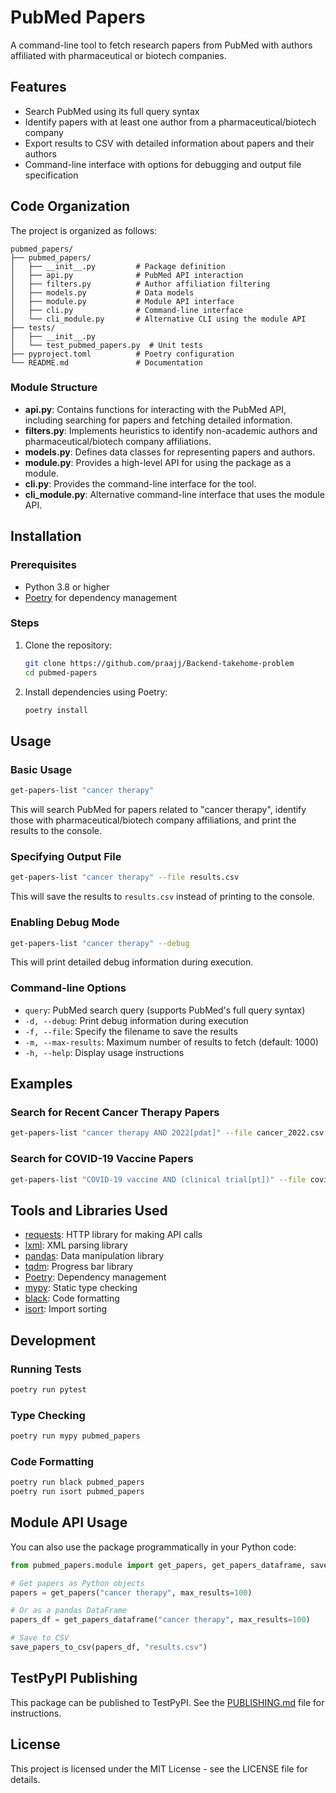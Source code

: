 # PubMed Papers

A command-line tool to fetch research papers from PubMed with authors affiliated with pharmaceutical or biotech companies.

## Features

- Search PubMed using its full query syntax
- Identify papers with at least one author from a pharmaceutical/biotech company
- Export results to CSV with detailed information about papers and their authors
- Command-line interface with options for debugging and output file specification

## Code Organization

The project is organized as follows:

```
pubmed_papers/
├── pubmed_papers/
│   ├── __init__.py         # Package definition
│   ├── api.py              # PubMed API interaction
│   ├── filters.py          # Author affiliation filtering
│   ├── models.py           # Data models
│   ├── module.py           # Module API interface
│   ├── cli.py              # Command-line interface
│   └── cli_module.py       # Alternative CLI using the module API
├── tests/
│   ├── __init__.py
│   └── test_pubmed_papers.py  # Unit tests
├── pyproject.toml          # Poetry configuration
└── README.md               # Documentation
```

### Module Structure

- **api.py**: Contains functions for interacting with the PubMed API, including searching for papers and fetching detailed information.
- **filters.py**: Implements heuristics to identify non-academic authors and pharmaceutical/biotech company affiliations.
- **models.py**: Defines data classes for representing papers and authors.
- **module.py**: Provides a high-level API for using the package as a module.
- **cli.py**: Provides the command-line interface for the tool.
- **cli_module.py**: Alternative command-line interface that uses the module API.

## Installation

### Prerequisites

- Python 3.8 or higher
- [Poetry](https://python-poetry.org/) for dependency management

### Steps

1. Clone the repository:
   ```bash
   git clone https://github.com/praajj/Backend-takehome-problem
   cd pubmed-papers
   ```

2. Install dependencies using Poetry:
   ```bash
   poetry install
   ```

## Usage

### Basic Usage

```bash
get-papers-list "cancer therapy"
```

This will search PubMed for papers related to "cancer therapy", identify those with pharmaceutical/biotech company affiliations, and print the results to the console.

### Specifying Output File

```bash
get-papers-list "cancer therapy" --file results.csv
```

This will save the results to `results.csv` instead of printing to the console.

### Enabling Debug Mode

```bash
get-papers-list "cancer therapy" --debug
```

This will print detailed debug information during execution.

### Command-line Options

- `query`: PubMed search query (supports PubMed's full query syntax)
- `-d, --debug`: Print debug information during execution
- `-f, --file`: Specify the filename to save the results
- `-m, --max-results`: Maximum number of results to fetch (default: 1000)
- `-h, --help`: Display usage instructions

## Examples

### Search for Recent Cancer Therapy Papers

```bash
get-papers-list "cancer therapy AND 2022[pdat]" --file cancer_2022.csv
```

### Search for COVID-19 Vaccine Papers

```bash
get-papers-list "COVID-19 vaccine AND (clinical trial[pt])" --file covid_vaccines.csv
```

## Tools and Libraries Used

- [requests](https://requests.readthedocs.io/): HTTP library for making API calls
- [lxml](https://lxml.de/): XML parsing library
- [pandas](https://pandas.pydata.org/): Data manipulation library
- [tqdm](https://tqdm.github.io/): Progress bar library
- [Poetry](https://python-poetry.org/): Dependency management
- [mypy](http://mypy-lang.org/): Static type checking
- [black](https://black.readthedocs.io/): Code formatting
- [isort](https://pycqa.github.io/isort/): Import sorting

## Development

### Running Tests

```bash
poetry run pytest
```

### Type Checking

```bash
poetry run mypy pubmed_papers
```

### Code Formatting

```bash
poetry run black pubmed_papers
poetry run isort pubmed_papers
```

## Module API Usage

You can also use the package programmatically in your Python code:

```python
from pubmed_papers.module import get_papers, get_papers_dataframe, save_papers_to_csv

# Get papers as Python objects
papers = get_papers("cancer therapy", max_results=100)

# Or as a pandas DataFrame
papers_df = get_papers_dataframe("cancer therapy", max_results=100)

# Save to CSV
save_papers_to_csv(papers_df, "results.csv")
```

## TestPyPI Publishing

This package can be published to TestPyPI. See the [PUBLISHING.md](PUBLISHING.md) file for instructions.

## License

This project is licensed under the MIT License - see the LICENSE file for details.
